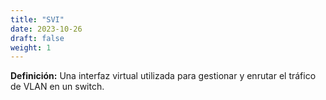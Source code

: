 ```yaml
---
title: "SVI"
date: 2023-10-26
draft: false
weight: 1
---
```


**Definición:** Una interfaz virtual utilizada para gestionar y enrutar el tráfico de VLAN en un switch.
